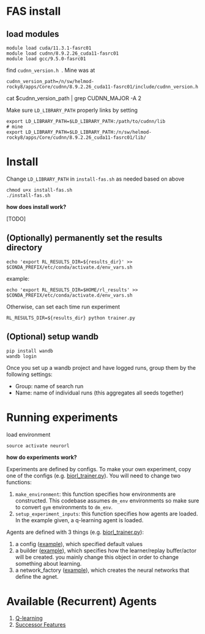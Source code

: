 # FAS install

## load modules
```
module load cuda/11.3.1-fasrc01
module load cudnn/8.9.2.26_cuda11-fasrc01
module load gcc/9.5.0-fasrc01
```


find `cudnn_version.h `. Mine was at 
```
cudnn_version_path=/n/sw/helmod-rocky8/apps/Core/cudnn/8.9.2.26_cuda11-fasrc01/include/cudnn_version.h
```
cat $cudnn_version_path | grep CUDNN_MAJOR -A 2

Make sure `LD_LIBRARY_PATH` properly links by setting
```
export LD_LIBRARY_PATH=$LD_LIBRARY_PATH:/path/to/cudnn/lib
# mine
export LD_LIBRARY_PATH=$LD_LIBRARY_PATH:/n/sw/helmod-rocky8/apps/Core/cudnn/8.9.2.26_cuda11-fasrc01/lib/
```

# Install
Change `LD_LIBRARY_PATH` in `install-fas.sh` as needed based on above
```
chmod u+x install-fas.sh
./install-fas.sh
```

**how does install work?**

[TODO]

## (Optionally) permanently set the results directory
```
echo 'export RL_RESULTS_DIR=${results_dir}' >> $CONDA_PREFIX/etc/conda/activate.d/env_vars.sh
```
example:
```
echo 'export RL_RESULTS_DIR=$HOME/rl_results' >> $CONDA_PREFIX/etc/conda/activate.d/env_vars.sh
```

Otherwise, can set each time run experiment
```
RL_RESULTS_DIR=${results_dir} python trainer.py
```

## (Optional) setup wandb
```
pip install wandb
wandb login
```
Once you set up a wandb project and have logged runs, group them by the following settings:
- Group: name of search run
- Name: name of individual runs (this aggregates all seeds together)

# Running experiments

load environment
```
source activate neurorl 
```

**how do experiments work?**

Experiments are defined by configs. To make your own experiment, copy one of the configs (e.g. [biorl_trainer.py](configs/biorl_trainer.py)). You will need to change two functions:
1. `make_environment`: this function specifies how environments are constructed. This codebase assumes `dm_env` environments so make sure to convert `gym` environments to `dm_env`.
2. `setup_experiment_inputs`: this function specifies how agents are loaded. In the example given, a q-learning agent is loaded.

Agents are defined with 3 things (e.g. [biorl_trainer.py](configs/biorl_trainer.py#L124)):
1. a config ([example](td_agents/q_learning.py#L27)), which specified default values
2. a builder ([example](td_agents/q_learning.py#L30)), which specifies how the learner/replay buffer/actor will be created. you mainly change this object in order to change something about learning.
3. a network_factory ([example](td_agents/q_learning.py#L11)), which creates the neural networks that define the agnet.




# Available (Recurrent) Agents

1. [Q-learning](td_agents/q_learning.py)
2. [Successor Features](td_agents/sf_agents.py)
<!-- 2. Object-oriented Successor Features -->